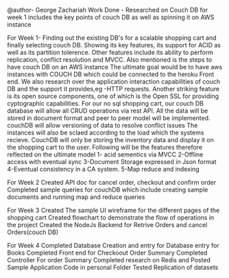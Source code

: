 @author- George  Zachariah
Work Done - Researched on Couch DB for week 1
includes the key points of couch DB as well as spinning it on AWS instance 

For Week 1-
Finding out the existing DB's for a scalable shopping cart and finally selecting couch DB.
Showing its key features, its support for ACID as well as its partition tolerence.
Other features include its ability to perform replication, conflict resolution and MVCC.
Also mentioned is the steps to have couch DB on an AWS instance
The ultimate goal would be to have aws instances with COUCH DB which could be connected to the heroku Front end.
We also research over the application interaction capabilities of couch DB and the support it provides,eg -HTTP requests.
Another striking feature is its open source components, one of which is the Open SSL for providing cyptographic capabilities.
For our no sql shopping cart, our couch DB database will allow all CRUD operations via rest API.
All the data will be stored in document format and peer to peer model will be implemented.
couchDB will allow versioning of data to resolve conflict issues 
The instances will also be sclaed according to the load which the systems recieve.
CouchDB will only be storing the inventory data and display it on the shopping cart to the user.
Following will be the features therefore reflected on the ultimate model
1- acid sementics via MVCC
2-Offline access with eventual sync
3-Document Storage expressed in Json format
4-Eventual consistency in a CA system.
5-Map reduce and indexing

For Week 2
Created API doc for cancel order, checkout and confirm order 
Completed sample queries for couchDB which include creating sample documents and running map and reduce queries

For Week 3
Created The sample UI wireframe for the different pages of the shopping cart
Created flowchart to demonstrate the flow of operations in the project
Created the NodeJs Backend for Retrive Orders and cancel Orders(couch DB) 


For Week 4
Completed Database Creation and entry for Database entry for Books
Completed Front end for Checkoout Order Summary
Completed Controller For order Summary
Completed research on Redis and Posted Sample Application Code in personal Folder
Tested Replication of datasets 
